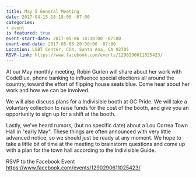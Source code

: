 ```yaml
---
title: May 5 General Meeting
date: 2017-04-15 18:18:00 -07:00
categories:
- event
is featured: true
event-start-date: 2017-05-06 18:30:00 -07:00
event-end-date: 2017-05-06 20:30:00 -07:00
Location: LGBT Center, CO4, Santa Ana, CA 92705
RSVP-link: https://www.facebook.com/events/1290290611025423/
---
```


At our May monthly meeting, Robin Gurien will share about her work with CodeBlue, phone banking to influence special elections all around the country, toward the effort of flipping house seats blue.  Come hear about her work and how we can be involved. 

We will also discuss plans for a Indivisible booth at OC Pride.  We will take a voluntary collection to raise funds for the cost of the booth, and give you an opportunity to sign up for a shift at the booth.

Lastly, we've heard rumors, (but no specific date) about a Lou Correa Town Hall in "early May".  These things are often announced with very little advanced notice, so we should just be ready at any moment. We hope to take a little bit of time at the meeting to brainstorm questions and come up with a plan for the town hall according to the Indivisible Guide.

RSVP to the Facebook Event https://www.facebook.com/events/1290290611025423/